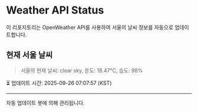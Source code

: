 
# Weather API Status

이 리포지토리는 OpenWeather API를 사용하여 서울의 날씨 정보를 자동으로 업데이트합니다.

## 현재 서울 날씨
> 서울의 현재 날씨: clear sky, 온도: 18.47°C, 습도: 98%

⏳ 업데이트 시간: 2025-09-26 07:07:57 (KST)

---
자동 업데이트 봇에 의해 관리됩니다.
